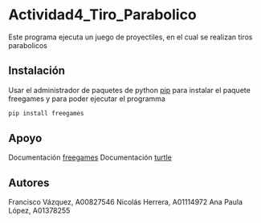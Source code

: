 # Actividad4_Tiro_Parabolico
Este programa ejecuta un juego de proyectiles, en el cual se realizan tiros parabolicos

## Instalación
Usar el administrador de paquetes de python [pip](https://pip.pypa.io/en/stable/installing/) para instalar el paquete freegames y para poder ejecutar el programma 

```bash
pip install freegames
```

## Apoyo
Documentación [freegames](http://www.grantjenks.com/docs/freegames/)
Documentación [turtle](https://docs.python.org/3/library/turtle.html)

## Autores

Francisco Vázquez, A00827546
Nicolás Herrera, A01114972
Ana Paula López, A01378255

